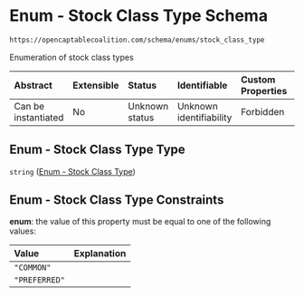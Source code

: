 # Enum - Stock Class Type Schema

```txt
https://opencaptablecoalition.com/schema/enums/stock_class_type
```

Enumeration of stock class types

| Abstract            | Extensible | Status         | Identifiable            | Custom Properties | Additional Properties | Access Restrictions | Defined In                                                                                         |
| :------------------ | :--------- | :------------- | :---------------------- | :---------------- | :-------------------- | :------------------ | :------------------------------------------------------------------------------------------------- |
| Can be instantiated | No         | Unknown status | Unknown identifiability | Forbidden         | Allowed               | none                | [StockClassType.schema.json](../../schema/enums/StockClassType.schema.json "open original schema") |

## Enum - Stock Class Type Type

`string` ([Enum - Stock Class Type](stockclasstype.md))

## Enum - Stock Class Type Constraints

**enum**: the value of this property must be equal to one of the following values:

| Value         | Explanation |
| :------------ | :---------- |
| `"COMMON"`    |             |
| `"PREFERRED"` |             |
